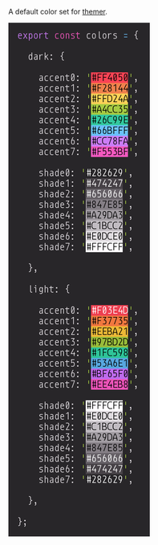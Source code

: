 A default color set for [themer](https://github.com/mjswensen/themer).

![screenshot of color definitions](/assets/themer-colors-default.png)
